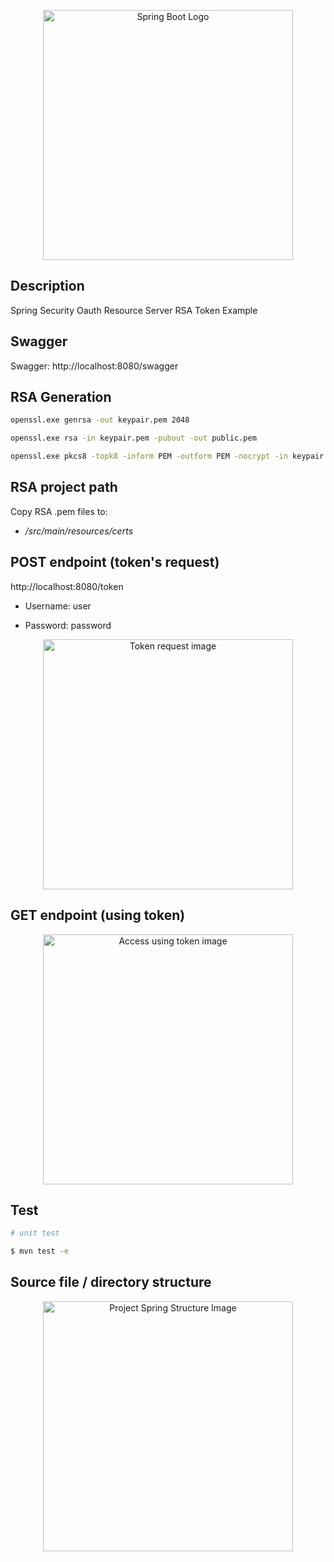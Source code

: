 <p align="center">
  <img src="https://i.imgur.com/Lxfk9IE.png" width="400" alt="Spring Boot Logo" />
</p>

## Description

Spring Security Oauth Resource Server RSA Token Example

## Swagger

Swagger: http://localhost:8080/swagger

## RSA Generation

```bash
openssl.exe genrsa -out keypair.pem 2048
```

```bash
openssl.exe rsa -in keypair.pem -pubout -out public.pem
```

```bash
openssl.exe pkcs8 -topk8 -inform PEM -outform PEM -nocrypt -in keypair.pem -out private.pem
```

## RSA project path

Copy RSA .pem files to:

- <em>/src/main/resources/certs</em>

## POST endpoint (token's request)

http://localhost:8080/token

- Username: user

- Password: password

<p align="center">
  <img src="https://i.imgur.com/lya2aG6.png" width="400" alt="Token request image" />
</p>

## GET endpoint (using token)

<p align="center">
  <img src="https://i.imgur.com/acA3Or9.png" width="400" alt="Access using token image" />
</p>

## Test

```bash
# unit test

$ mvn test -e
```
## Source file / directory structure

<p align="center">
  <img src="https://i.imgur.com/ABy1hC6.png" width="400" alt="Project Spring Structure Image" />
</p>